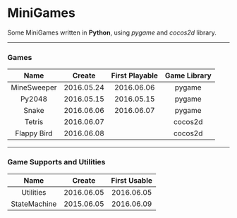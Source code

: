 # MiniGames

Some MiniGames written in **Python**, using *pygame* and *cocos2d* library.

-------

### Games

|Name           |Create     |First Playable |Game Library   |
|:-------------:|:---------:|:-------------:|:-------------:|
|MineSweeper    |2016.05.24 |2016.06.06     |pygame         |
|Py2048         |2016.05.15 |2016.05.15     |pygame         |
|Snake          |2016.06.06 |2016.06.07     |pygame         |
|Tetris         |2016.06.07 |               |cocos2d        |
|Flappy Bird    |2016.06.08 |               |cocos2d        |

-------
    

### Game Supports and Utilities

|Name           |Create     |First Usable   |
|:-------------:|:---------:|:-------------:|
|Utilities      |2016.06.05 |2016.06.05     |
|StateMachine   |2015.06.05 |2016.06.09     |
